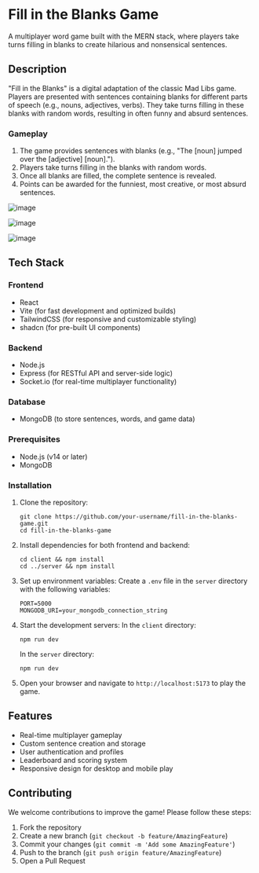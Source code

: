 # Fill in the Blanks Game

A multiplayer word game built with the MERN stack, where players take turns filling in blanks to create hilarious and nonsensical sentences.

## Description

"Fill in the Blanks" is a digital adaptation of the classic Mad Libs game. Players are presented with sentences containing blanks for different parts of speech (e.g., nouns, adjectives, verbs). They take turns filling in these blanks with random words, resulting in often funny and absurd sentences.

### Gameplay

1. The game provides sentences with blanks (e.g., "The [noun] jumped over the [adjective] [noun].").
2. Players take turns filling in the blanks with random words.
3. Once all blanks are filled, the complete sentence is revealed.
4. Points can be awarded for the funniest, most creative, or most absurd sentences.

![image](https://github.com/user-attachments/assets/00f69e2b-55c1-4f54-b394-80f2be611172)

![image](https://github.com/user-attachments/assets/53232268-6b45-430b-8e73-ba1f6216036c)

![image](https://github.com/user-attachments/assets/16fff8d4-b4f8-40ec-97c2-9ffe1dc12cae)


## Tech Stack

### Frontend
- React
- Vite (for fast development and optimized builds)
- TailwindCSS (for responsive and customizable styling)
- shadcn (for pre-built UI components)

### Backend
- Node.js
- Express (for RESTful API and server-side logic)
- Socket.io (for real-time multiplayer functionality)

### Database
- MongoDB (to store sentences, words, and game data)


### Prerequisites

- Node.js (v14 or later)
- MongoDB

### Installation

1. Clone the repository:
   ```
   git clone https://github.com/your-username/fill-in-the-blanks-game.git
   cd fill-in-the-blanks-game
   ```

2. Install dependencies for both frontend and backend:
   ```
   cd client && npm install
   cd ../server && npm install
   ```

3. Set up environment variables:
   Create a `.env` file in the `server` directory with the following variables:
   ```
   PORT=5000
   MONGODB_URI=your_mongodb_connection_string
   ```

4. Start the development servers:
   In the `client` directory:
   ```
   npm run dev
   ```
   In the `server` directory:
   ```
   npm run dev
   ```

5. Open your browser and navigate to `http://localhost:5173` to play the game.

## Features

- Real-time multiplayer gameplay
- Custom sentence creation and storage
- User authentication and profiles
- Leaderboard and scoring system
- Responsive design for desktop and mobile play

## Contributing

We welcome contributions to improve the game! Please follow these steps:

1. Fork the repository
2. Create a new branch (`git checkout -b feature/AmazingFeature`)
3. Commit your changes (`git commit -m 'Add some AmazingFeature'`)
4. Push to the branch (`git push origin feature/AmazingFeature`)
5. Open a Pull Request

